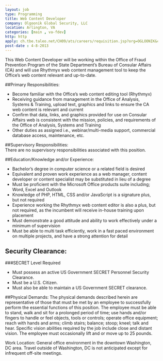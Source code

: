 ```yaml
---
layout: job
type: Programming
title: Web Content Developer
company: Olgoonik Global Security, LLC
location: Arlington, VA
categories: [main , va-fdev]
http: http
apply: ch.tbe.taleo.net/CH09/ats/careers/requisition.jsp?org=OGLOONIK&cws=1&rid=1470
post-date : 4-8-2013
---
```


This Web Content Developer will be working within the Office of Fraud Prevention Program of the State Department’s Bureau of Consular Affairs (CA) and will use Rhythmyx web content management tool to keep the Office’s web content relevant and up-to-date.  

##Primary Responsibilities:
* Become familiar with the Office’s web content editing tool (Rhythmyx)
* Receiving guidance from management in the Office of Analysis, Systems & Training, upload text, graphics and links to ensure the CA web content is relevant and current
* Confirm that data, links, and graphics provided for use on Consular Affairs web is consistent with the mission, policies, and requirements of the Office of Analysis, Systems and Training
* Other duties as assigned i.e., webinar/multi-media support, commercial database access, maintenance, etc.

##Supervisory Responsibilities:             
There are no supervisory responsibilities associated with this position.

##Education/Knowledge and/or Experience: 
* Bachelor’s degree in computer science or a related field is desired
* Equivalent and proven work experience as a web manager, content developer or content specialist may be substituted in lieu of a degree
* Must be proficient with the Microsoft Office products suite including; Word, Excel and Outlook
* Knowledge of PHP, HTML, CSS and/or JavaScript is a signature plus, but not required
* Experience working the Rhythmyx web content editor is also a plus, but not required, as the incumbent will receive in-house training upon placement
* Must demonstrate a good attitude and ability to work effectively under a minimum of supervision
* Must be able to multi task efficiently, work in a fast paced environment on multiple projects, and have a strong attention for detail

## Security Clearance:
###SECRET Level Required
* Must possess an active US Government SECRET Personnel Security Clearance.
* Must be a U.S. Citizen.
* Must also be able to maintain a US Government SECRET clearance.

##Physical Demands:
The physical demands described herein are representative of those that must be met by an employee to successfully perform the essential functions of this position. The employee must be able to stand, walk and sit for a prolonged period of time; use hands and/or fingers to handle or feel objects, tools or controls; operate office equipment; reach with hands and arms; climb stairs; balance; stoop; kneel; talk and hear. Specific vision abilities required by the job include close and distant vision. The employee must occasionally lift and or move up to 25 pounds.

Work Location: General office environment in the downtown Washington, DC area.  Travel outside of Washington, DC is not anticipated except for infrequent off-site meetings. 


